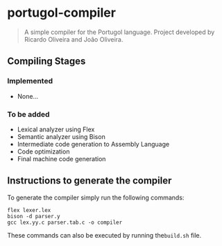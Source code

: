 # portugol-compiler

> A simple compiler for the Portugol language. Project developed by Ricardo Oliveira and João Oliveira.

## Compiling Stages

### Implemented
- None...

### To be added
- Lexical analyzer using Flex
- Semantic analyzer using Bison
- Intermediate code generation to Assembly Language
- Code optimization
- Final machine code generation

## Instructions to generate the compiler

To generate the compiler simply run the following commands:

```
flex lexer.lex
bison -d parser.y
gcc lex.yy.c parser.tab.c -o compiler
```
These commands can also be executed by running the```build.sh``` file.
